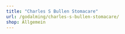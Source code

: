 ```yaml
---
title: "Charles S Bullen Stomacare"
url: /godalming/charles-s-bullen-stomacare/
shop: Allgemein
---
```

